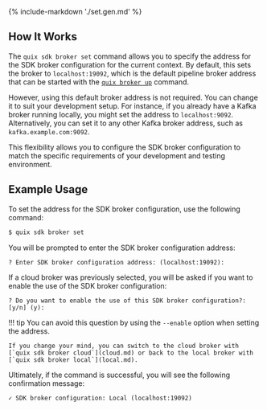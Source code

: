 {% include-markdown './set.gen.md' %}


## How It Works

The `quix sdk broker set` command allows you to specify the address for the SDK broker configuration for the current context. By default, this sets the broker to `localhost:19092`, which is the default pipeline broker address that can be started with the [`quix broker up`](../../pipeline/broker/up.md) command.

However, using this default broker address is not required. You can change it to suit your development setup. For instance, if you already have a Kafka broker running locally, you might set the address to `localhost:9092`. Alternatively, you can set it to any other Kafka broker address, such as `kafka.example.com:9092`.

This flexibility allows you to configure the SDK broker configuration to match the specific requirements of your development and testing environment.

## Example Usage

To set the address for the SDK broker configuration, use the following command:

```bash
$ quix sdk broker set
```

You will be prompted to enter the SDK broker configuration address:

```text
? Enter SDK broker configuration address: (localhost:19092):
```

If a cloud broker was previously selected, you will be asked if you want to enable the use of the SDK broker configuration:

```text
? Do you want to enable the use of this SDK broker configuration?: [y/n] (y):
```

!!! tip
    You can avoid this question by using the `--enable` option when setting the address.

    If you change your mind, you can switch to the cloud broker with [`quix sdk broker cloud`](cloud.md) or back to the local broker with [`quix sdk broker local`](local.md).

Ultimately, if the command is successful, you will see the following confirmation message:

```text
✓ SDK broker configuration: Local (localhost:19092)
```